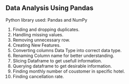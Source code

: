 ## Data Analysis Using Pandas
Python library used: Pandas and NumPy
1. Finding and dropping duplicates.
2. Handling missing values.
3. Removing unnecessary row.
4. Creating New Features.
5. Converting columns Data Type into correct data type.
6.  Renaming Column name for better understanding.
7.  Slicing Dataframe to get usefull information.
8.  Querying dataframe to get desirable information.
9.  Finding monthly number of coustomer in specific hotel.
10.  Finding cancellation rate.
